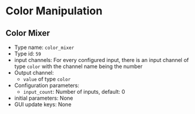 # Color Manipulation

## Color Mixer
- Type name: `color_mixer`
- Type id: `59`
- input channels: For every configured input, there is an input channel of type `color` with the channel name being the number
- Output channel:
  * `value` of type `color`
- Configuration parameters:
  * `input_count`: Number of inputs, default: 0
- initial parameters: None
- GUI update keys: None
